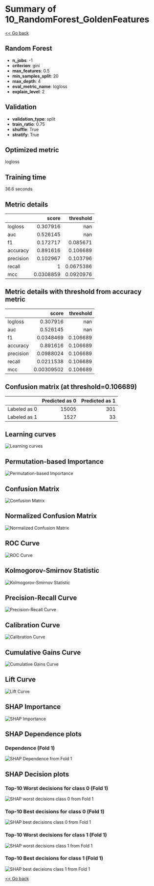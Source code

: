 # Summary of 10_RandomForest_GoldenFeatures

[<< Go back](../README.md)


## Random Forest
- **n_jobs**: -1
- **criterion**: gini
- **max_features**: 0.5
- **min_samples_split**: 20
- **max_depth**: 4
- **eval_metric_name**: logloss
- **explain_level**: 2

## Validation
 - **validation_type**: split
 - **train_ratio**: 0.75
 - **shuffle**: True
 - **stratify**: True

## Optimized metric
logloss

## Training time

36.6 seconds

## Metric details
|           |     score |   threshold |
|:----------|----------:|------------:|
| logloss   | 0.307916  | nan         |
| auc       | 0.526145  | nan         |
| f1        | 0.172717  |   0.085671  |
| accuracy  | 0.891616  |   0.106689  |
| precision | 0.102967  |   0.103796  |
| recall    | 1         |   0.0675386 |
| mcc       | 0.0308859 |   0.0920976 |


## Metric details with threshold from accuracy metric
|           |      score |   threshold |
|:----------|-----------:|------------:|
| logloss   | 0.307916   |  nan        |
| auc       | 0.526145   |  nan        |
| f1        | 0.0348469  |    0.106689 |
| accuracy  | 0.891616   |    0.106689 |
| precision | 0.0988024  |    0.106689 |
| recall    | 0.0211538  |    0.106689 |
| mcc       | 0.00309502 |    0.106689 |


## Confusion matrix (at threshold=0.106689)
|              |   Predicted as 0 |   Predicted as 1 |
|:-------------|-----------------:|-----------------:|
| Labeled as 0 |            15005 |              301 |
| Labeled as 1 |             1527 |               33 |

## Learning curves
![Learning curves](learning_curves.png)

## Permutation-based Importance
![Permutation-based Importance](permutation_importance.png)
## Confusion Matrix

![Confusion Matrix](confusion_matrix.png)


## Normalized Confusion Matrix

![Normalized Confusion Matrix](confusion_matrix_normalized.png)


## ROC Curve

![ROC Curve](roc_curve.png)


## Kolmogorov-Smirnov Statistic

![Kolmogorov-Smirnov Statistic](ks_statistic.png)


## Precision-Recall Curve

![Precision-Recall Curve](precision_recall_curve.png)


## Calibration Curve

![Calibration Curve](calibration_curve_curve.png)


## Cumulative Gains Curve

![Cumulative Gains Curve](cumulative_gains_curve.png)


## Lift Curve

![Lift Curve](lift_curve.png)



## SHAP Importance
![SHAP Importance](shap_importance.png)

## SHAP Dependence plots

### Dependence (Fold 1)
![SHAP Dependence from Fold 1](learner_fold_0_shap_dependence.png)

## SHAP Decision plots

### Top-10 Worst decisions for class 0 (Fold 1)
![SHAP worst decisions class 0 from Fold 1](learner_fold_0_shap_class_0_worst_decisions.png)
### Top-10 Best decisions for class 0 (Fold 1)
![SHAP best decisions class 0 from Fold 1](learner_fold_0_shap_class_0_best_decisions.png)
### Top-10 Worst decisions for class 1 (Fold 1)
![SHAP worst decisions class 1 from Fold 1](learner_fold_0_shap_class_1_worst_decisions.png)
### Top-10 Best decisions for class 1 (Fold 1)
![SHAP best decisions class 1 from Fold 1](learner_fold_0_shap_class_1_best_decisions.png)

[<< Go back](../README.md)
